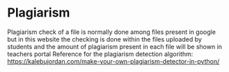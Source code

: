 # Plagiarism
Plagiarism check of a file is normally done among files present in google but in this website the checking is done within the files uploaded by students and the amount of plagiarism present in each file will be shown in teachers portal 
Reference for the plagiarism detection algorithm: https://kalebujordan.com/make-your-own-plagiarism-detector-in-python/

